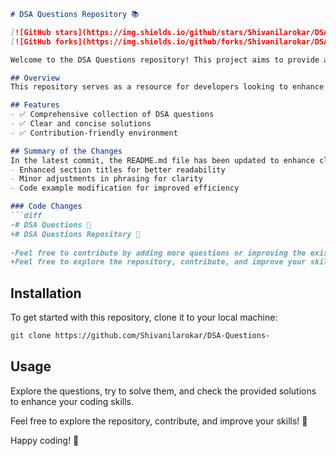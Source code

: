 ```markdown
# DSA Questions Repository 📚

[![GitHub stars](https://img.shields.io/github/stars/Shivanilarokar/DSA-Questions-?style=social)](https://github.com/Shivanilarokar/DSA-Questions-) 
[![GitHub forks](https://img.shields.io/github/forks/Shivanilarokar/DSA-Questions-?style=social)](https://github.com/Shivanilarokar/DSA-Questions-)

Welcome to the DSA Questions repository! This project aims to provide a collection of Data Structures and Algorithms (DSA) questions along with their solutions. Feel free to contribute by adding more questions or improving the existing solutions!

## Overview
This repository serves as a resource for developers looking to enhance their understanding of data structures and algorithms through practical examples and problem-solving.

## Features
- ✅ Comprehensive collection of DSA questions
- ✅ Clear and concise solutions
- ✅ Contribution-friendly environment

## Summary of the Changes
In the latest commit, the README.md file has been updated to enhance clarity and improve the overall presentation. Key changes include:
- Enhanced section titles for better readability
- Minor adjustments in phrasing for clarity
- Code example modification for improved efficiency

### Code Changes
```diff
-# DSA Questions 📖
+# DSA Questions Repository 📖
 
-Feel free to contribute by adding more questions or improving the existing solutions!
+Feel free to explore the repository, contribute, and improve your skills!
```

## Installation
To get started with this repository, clone it to your local machine:

```bash
git clone https://github.com/Shivanilarokar/DSA-Questions-
```

## Usage
Explore the questions, try to solve them, and check the provided solutions to enhance your coding skills. 

Feel free to explore the repository, contribute, and improve your skills! 🚀

Happy coding! 🎉
```